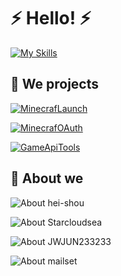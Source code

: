 # ⚡ Hello! ⚡

[![My Skills](https://skillicons.dev/icons?i=cs,dotnet,unity,java,golang)](https://skillicons.dev)

## 🎲 We projects
[![MinecrafLaunch](https://github-readme-stats.vercel.app/api/pin/?username=Blessing-Studio&repo=MinecraftLaunch&theme=tokyonight)](https://github.com/Blessing-Studio/MinecraftLaunch)

[![MinecrafOAuth](https://github-readme-stats.vercel.app/api/pin/?username=Blessing-Studio&repo=MinecaftOAuth&theme=tokyonight)](https://github.com/Blessing-Studio/MinecaftOAuth)

[![GameApiTools](https://github-readme-stats.vercel.app/api/pin/?username=Blessing-Studio&repo=GameApiTools&theme=tokyonight)](https://github.com/Blessing-Studio/GameApiTools)

## 👀 About we

![About hei-shou](https://github-readme-stats.vercel.app/api?username=hei-shou&count_private=true&show_icons=true&theme=tokyonight)

![About Starcloudsea](https://github-readme-stats.vercel.app/api?username=Starcloudsea&count_private=true&show_icons=true&theme=tokyonight)

![About JWJUN233233](https://github-readme-stats.vercel.app/api?username=JWJUN233233&count_private=true&show_icons=true&theme=tokyonight)

![About mailset](https://github-readme-stats.vercel.app/api?username=mailset&count_private=true&show_icons=true&theme=tokyonight)
